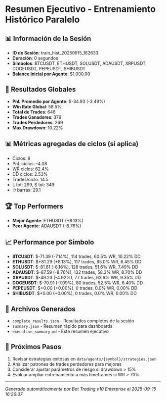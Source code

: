 # Resumen Ejecutivo - Entrenamiento Histórico Paralelo

## 📊 Información de la Sesión
- **ID de Sesión**: train_hist_20250915_162633
- **Duración**: 0 segundos
- **Símbolos**: BTCUSDT, ETHUSDT, SOLUSDT, ADAUSDT, XRPUSDT, DOGEUSDT, PEPEUSDT, SHIBUSDT
- **Balance Inicial por Agente**: $1,000.00

## 🎯 Resultados Globales
- **PnL Promedio por Agente**: $-34.93 (-3.49%)
- **Win Rate Global**: 58.5%
- **Total de Trades**: 648
- **Trades Ganadores**: 379
- **Trades Perdedores**: 269
- **Max Drawdown**: 10.22%

## 📊 Métricas agregadas de ciclos (si aplica)
- Ciclos: 9
- PnL̄ ciclos: -4.08
- WR̄ ciclos: 62.4%
- DD̄ ciclos: 2.53%
- Trades̄/ciclo: 14.5
- L tot: 299, S tot: 349
- ⏱̄ barras: 29.1


## 🏆 Top Performers
- **Mejor Agente**: ETHUSDT (+8.13%)
- **Peor Agente**: ADAUSDT (-8.76%)

## 📈 Performance por Símbolo
- **BTCUSDT**: $-71.39 (-7.14%), 114 trades, 60.5% WR, 10.22% DD
- **ETHUSDT**: $+81.29 (+8.13%), 117 trades, 65.0% WR, 6.45% DD
- **SOLUSDT**: $-81.61 (-8.16%), 128 trades, 51.6% WR, 7.49% DD
- **ADAUSDT**: $-87.59 (-8.76%), 132 trades, 58.3% WR, 8.70% DD
- **XRPUSDT**: $-49.23 (-4.92%), 77 trades, 63.6% WR, 9.35% DD
- **DOGEUSDT**: $-70.91 (-7.09%), 80 trades, 52.5% WR, 6.40% DD
- **PEPEUSDT**: $+0.00 (+0.00%), 0 trades, 0.0% WR, 0.00% DD
- **SHIBUSDT**: $+0.00 (+0.00%), 0 trades, 0.0% WR, 0.00% DD

## 📁 Archivos Generados
- `complete_results.json` - Resultados completos de la sesión
- `summary.json` - Resumen rápido para dashboards
- `executive_summary.md` - Este resumen ejecutivo

## 🎯 Próximos Pasos
1. Revisar estrategias exitosas en `data/agents/{symbol}/strategies.json`
2. Analizar patrones de trades perdedores para mejoras
3. Considerar ajustar parámetros de riesgo si drawdown > 15%
4. Evaluar ampliar entrenamiento a más timeframes si WR > 70%

---
*Generado automáticamente por Bot Trading v10 Enterprise el 2025-09-15 16:26:37*

